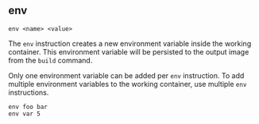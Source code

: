 ## env

	env <name> <value>

The `env` instruction creates a new environment variable inside the working container. This environment variable will be persisted to the output image from the `build` command. 

Only one environment variable can be added per `env` instruction. To add multiple environment variables to the working container, use multiple `env` instructions. 

	env foo bar
	env var 5